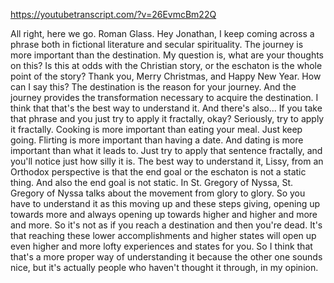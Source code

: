 https://youtubetranscript.com/?v=26EvmcBm22Q

 All right, here we go. Roman Glass. Hey Jonathan, I keep coming across a phrase both in fictional literature and secular spirituality. The journey is more important than the destination. My question is, what are your thoughts on this? Is this at odds with the Christian story, or the eschaton is the whole point of the story? Thank you, Merry Christmas, and Happy New Year. How can I say this? The destination is the reason for your journey. And the journey provides the transformation necessary to acquire the destination. I think that that's the best way to understand it. And there's also... If you take that phrase and you just try to apply it fractally, okay? Seriously, try to apply it fractally. Cooking is more important than eating your meal. Just keep going. Flirting is more important than having a date. And dating is more important than what it leads to. Just try to apply that sentence fractally, and you'll notice just how silly it is. The best way to understand it, Lissy, from an Orthodox perspective is that the end goal or the eschaton is not a static thing. And also the end goal is not static. In St. Gregory of Nyssa, St. Gregory of Nyssa talks about the movement from glory to glory. So you have to understand it as this moving up and these steps giving, opening up towards more and always opening up towards higher and higher and more and more. So it's not as if you reach a destination and then you're dead. It's that reaching these lower accomplishments and higher states will open up even higher and more lofty experiences and states for you. So I think that that's a more proper way of understanding it because the other one sounds nice, but it's actually people who haven't thought it through, in my opinion.
